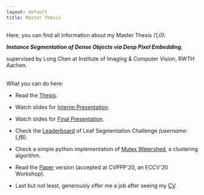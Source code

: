 ```yaml
---
layout: default
title: Master Thesis
---
```


Here, you can find all information about my Master Thesis *(1,0)*: 

***Instance Segmentation of Dense Objects via Deep Pixel Embedding***,

supervised by Long Chen at Institute of Imaging & Computer Vision, RWTH Aachen.
<br/><br/> 

What you can do here:

+ Read the <a href="https://yuliwu.github.io/cloud/ma/Thesis.pdf" target="_blank">Thesis</a>.

+ Watch slides for <a href="https://yuliwu.github.io/cloud/ma/interim_slides/" target="_blank">Interim Presentation</a>.

+ Watch slides for <a href="https://yuliwu.github.io/cloud/ma/final_slides/" target="_blank">Final Presentation</a>.

+ Check the <a href="https://competitions.codalab.org/competitions/18405#results" target="_blank">Leaderboard</a> of Leaf Segmentation Challenge *(username: LfB)*.

+ Check a simple python implementation of <a href="https://gist.github.com/yuliwu/7b1e05952a0653d7877761d9eec3a200" target="_blank">Mutex Watershed</a>, a clustering algorithm.

+ Read the <a href="https://yuliwu.github.io/cloud/pub/CVPPP2020.pdf" target="_blank">Paper</a> version (accepted at CVPPP'20, an ECCV'20 Workshop).

+ Last but not least, generously offer me a job after seeing my <a href="https://yuliwu.github.io/cv/" target="_blank">CV</a>.